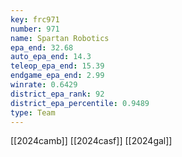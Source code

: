 ```yaml
---
key: frc971
number: 971
name: Spartan Robotics
epa_end: 32.68
auto_epa_end: 14.3
teleop_epa_end: 15.39
endgame_epa_end: 2.99
winrate: 0.6429
district_epa_rank: 92
district_epa_percentile: 0.9489
type: Team
---
```

[[2024camb]]
[[2024casf]]
[[2024gal]]
